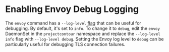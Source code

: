 # Enabling Envoy Debug Logging

The `envoy` command has a `--log-level` [flag][1] that can be useful for debugging.
By default, it's set to `info`.
To change it to `debug`, edit the `envoy` DaemonSet in the `projectcontour` namespace and replace the `--log-level info` flag with `--log-level debug`.
Setting the Envoy log level to `debug` can be particularly useful for debugging TLS connection failures.

[1]: https://www.envoyproxy.io/docs/envoy/latest/operations/cli
